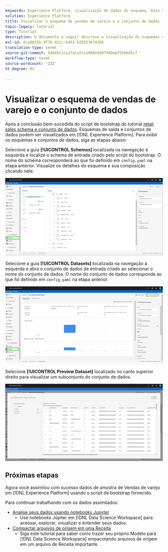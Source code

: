 ```yaml
---
keywords: Experience Platform, visualização de dados do esquema, Data Science Workspace, tópicos populares
solution: Experience Platform
title: Visualizar o esquema de vendas de varejo e o conjunto de dados
topic-legacy: tutorial
type: Tutorial
description: O documento a seguir descreve a visualização de esquemas e conjuntos de dados no Adobe Experience Platform.
exl-id: dca9835b-4f76-42cc-b262-b20323bf4356
translation-type: tm+mt
source-git-commit: 5d449c1ca174cafcca988e9487940eb7550bd5cf
workflow-type: tm+mt
source-wordcount: '232'
ht-degree: 0%

---
```


# Visualizar o esquema de vendas de varejo e o conjunto de dados

Após a conclusão bem-sucedida do script de bootstrap do tutorial [retail sales schema e conjunto de dados](./create-retails-sales-dataset.md). Esquemas de saída e conjuntos de dados podem ser visualizados em [!DNL Experience Platform]. Para exibir os esquemas e conjuntos de dados, siga as etapas abaixo:

Selecione a guia **[!UICONTROL Schemas]** localizada na navegação à esquerda e localize o schema de entrada criado pelo script do bootstrap. O nome do schema corresponderá ao que foi definido em `config.yaml` na etapa anterior. Visualize os detalhes do esquema e sua composição clicando nele.

![](../images/models-recipes/access-data/schema.PNG)

Selecione a guia **[!UICONTROL Datasets]** localizada na navegação à esquerda e abra o conjunto de dados de entrada criado ao selecionar o nome do conjunto de dados. O nome do conjunto de dados corresponde ao que foi definido em `config.yaml` na etapa anterior.

![](../images/models-recipes/access-data/dataset.PNG)

Selecione **[!UICONTROL Preview Dataset]** localizado no canto superior direito para visualizar um subconjunto do conjunto de dados.

![](../images/models-recipes/access-data/preview.PNG)

## Próximas etapas

Agora você assimilou com sucesso dados de amostra de Vendas de varejo em [!DNL Experience Platform] usando o script de bootstrap fornecido.

Para continuar trabalhando com os dados assimilados:
- [Analise seus dados usando notebooks Jupyter](../jupyterlab/analyze-your-data.md)
   - Use notebooks Júpiter em [!DNL Data Science Workspace] para acessar, explorar, visualizar e entender seus dados.
- [Compactar arquivos de origem em uma Receita](./package-source-files-recipe.md)
   - Siga este tutorial para saber como trazer seu próprio Modelo para [!DNL Data Science Workspace] empacotando arquivos de origem em um arquivo de Receita importante.
